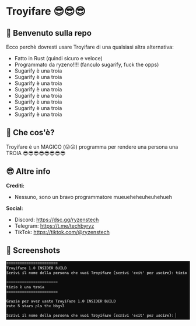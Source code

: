 # Troyifare 😎😎😎
## 👋 Benvenuto sulla repo
Ecco perchè dovresti usare Troyifare di una qualsiasi altra alternativa:
- Fatto in Rust (quindi sicuro e veloce)
- Programmato da ryzeno!!!! (fanculo sugarify, fuck the opps)
- Sugarify è una troia
- Sugarify è una troia
- Sugarify è una troia
- Sugarify è una troia
- Sugarify è una troia
- Sugarify è una troia
- Sugarify è una troia
- Sugarify è una troia

## 👀 Che cos'è?
Troyifare è un MAGICO (😛😛) programma per rendere una persona una TROIA 😎😎😎😎😎😎😎😎

## 😎 Altre info
**Crediti:**
- Nessuno, sono un bravo programmatore mueueheheuheuhehueh

**Social:**
- Discord: https://dsc.gg/ryzenstech
- Telegram: https://t.me/techbyryz
- TikTok: https://tiktok.com/@ryzenstech

## 📸 Screenshots
![Screenshot](https://github.com/ryzenstechdev/troyifare/blob/main/imgs/screenshot1.png)
